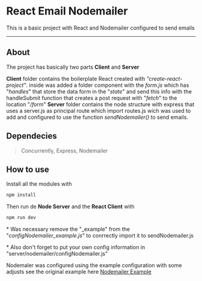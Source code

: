 # React Email Nodemailer

This is a basic project with React and Nodemailer configured to send emails

---

## About

The project has basically two parts **Client** and **Server**

__Client__ folder contains the boilerplate React created with _"create-react-project"_. inside was added a folder component with the _form.js_ which has "_handles_" that store the data form in the "_state_" and send this info with the handleSubmit function that creates a post request with "_fetch_" to the location "_/form_"
__Server__ folder contains the node structure with express that uses a server.js as principal route which import routes.js wich was used to add and configured to use the function _sendNodemailer()_ to send emails.

## Dependecies

> Concurrently, Express, Nodemailer

## How to use

Install all the modules with

```bash
npm install
```

Then run de **Node Server** and the **React Client** with

```bash
npm run dev
```

\* Was necessary remove the "\_example" from the "_configNodemailer_example.js_" to conrrectly import it to sendNodemailer.js

\* Also don't forget to put your own config information in "server/nodemailer/configNodemailer.js"

Nodemaler was configured using the example configuration with some adjusts see the original example here [Nodemailer Example](https://nodemailer.com/about/)
